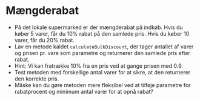 # Mængderabat

- På det lokale supermarked er der mængderabat på indkøb. Hvis du køber 5 varer, får du 10% rabat på den samlede pris. Hvis du køber 10 varer, får du 20% rabat.
- Lav en metode kaldet `calculateBulkDiscount`, der tager antallet af varer og prisen pr. vare som parametre og returnerer den samlede pris efter rabat.
- Hint: Vi kan fratrække 10% fra en pris ved at gange prisen med 0.9.
- Test metoden med forskellige antal varer for at sikre, at den returnerer den korrekte pris.
- Måske kan du gøre metoden mere fleksibel ved at tilføje parametre for rabatprocent og minimum antal varer for at opnå rabat?
